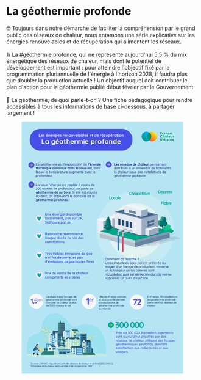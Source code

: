 # La géothermie profonde

🤓 Toujours dans notre démarche de faciliter la compréhension par le grand public des réseaux de chaleur, nous entamons une série explicative sur les énergies renouvelables et de récupération qui alimentent les réseaux.\
\
1/ La [#géothermie](https://www.linkedin.com/feed/hashtag/?keywords=g%C3%A9othermie\&highlightedUpdateUrns=urn%3Ali%3Aactivity%3A7053986241528131584) profonde, qui ne représente aujourd'hui 5.5 % du mix énergétique des réseaux de chaleur, mais dont le potentiel de développement est important : pour atteindre l'objectif fixé par la programmation pluriannuelle de l'énergie à l'horizon 2028, il faudra plus que doubler la production actuelle ! Un objectif auquel doit contribuer le plan d'action pour la géothermie publié début février par le Gouvernement.\
\
🔎 La géothermie, de quoi parle-t-on ? Une fiche pédagogique pour rendre accessibles à tous les informations de base ci-dessous, à partager largement !

<figure><img src=".gitbook/assets/geothermie.jpg" alt=""><figcaption></figcaption></figure>
